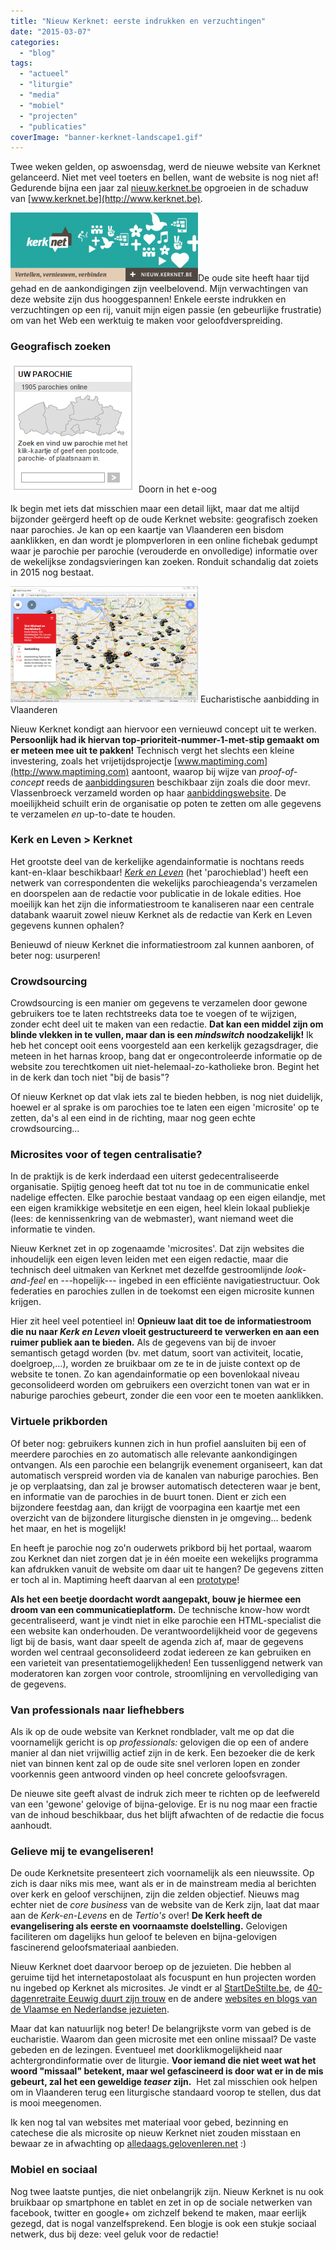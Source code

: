 ```yaml
---
title: "Nieuw Kerknet: eerste indrukken en verzuchtingen"
date: "2015-03-07"
categories: 
  - "blog"
tags: 
  - "actueel"
  - "liturgie"
  - "media"
  - "mobiel"
  - "projecten"
  - "publicaties"
coverImage: "banner-kerknet-landscape1.gif"
---
```


Twee weken gelden, op aswoensdag, werd de nieuwe website van Kerknet gelanceerd. Niet met veel toeters en bellen, want de website is nog niet af! Gedurende bijna een jaar zal [nieuw.kerknet.be](http://nieuw.kerknet.be) opgroeien in de schaduw van [www.kerknet.be](http://www.kerknet.be).

[![banner-kerknet-landscape[1]](images/banner-kerknet-landscape1-300x110.gif)](https://nieuw.kerknet.be/)De oude site heeft haar tijd gehad en de aankondigingen zijn veelbelovend. Mijn verwachtingen van deze website zijn dus hooggespannen! Enkele eerste indrukken en verzuchtingen op een rij, vanuit mijn eigen passie (en gebeurlijke frustratie) om van het Web een werktuig te maken voor geloofdverspreiding.

### Geografisch zoeken

[![Doorn in het e-oog](images/parochiezoeker.png)](http://www.kerknet.be/) Doorn in het e-oog

Ik begin met iets dat misschien maar een detail lijkt, maar dat me altijd bijzonder geërgerd heeft op de oude Kerknet website: geografisch zoeken naar parochies. Je kan op een kaartje van Vlaanderen een bisdom aanklikken, en dan wordt je plompverloren in een online fichebak gedumpt waar je parochie per parochie (verouderde en onvolledige) informatie over de wekelijkse zondagsvieringen kan zoeken. Ronduit schandalig dat zoiets in 2015 nog bestaat.

[![aanbiddinginvlaanderenradiomaria](images/aanbiddinginvlaanderenradiomaria-300x186.png)](http://adoremus.maptiming.com/#51.050426,4.255035,9z,707px/all) Eucharistische aanbidding in Vlaanderen

Nieuw Kerknet kondigt aan hiervoor een vernieuwd concept uit te werken. **Persoonlijk had ik hiervan top-prioriteit-nummer-1-met-stip gemaakt om er meteen mee uit te pakken!** Technisch vergt het slechts een kleine investering, zoals het vrijetijdsprojectje [www.maptiming.com](http://www.maptiming.com) aantoont, waarop bij wijze van _proof-of-concept_ reeds de [aanbiddingsuren](http://adoremus.maptiming.com/#51.050426,4.255035,9z,707px/all "Aanbidding in Vlaanderen") beschikbaar zijn zoals die door mevr. Vlassenbroeck verzameld worden op haar [aanbiddingswebsite](http://www.bloggen.be/aanbiddingswebsite/ "Aanbiddingswebsite"). De moeilijkheid schuilt erin de organisatie op poten te zetten om alle gegevens te verzamelen _en_ up-to-date te houden.

### Kerk en Leven > Kerknet

Het grootste deel van de kerkelijke agendainformatie is nochtans reeds kant-en-klaar beschikbaar! [_Kerk en Leven_](https://www.kerknet.be/organisatie/kerk-leven) (het 'parochieblad') heeft een netwerk van correspondenten die wekelijks parochieagenda's verzamelen en doorspelen aan de redactie voor publicatie in de lokale edities. Hoe moeilijk kan het zijn die informatiestroom te kanaliseren naar een centrale databank waaruit zowel nieuw Kerknet als de redactie van Kerk en Leven gegevens kunnen ophalen?

Benieuwd of nieuw Kerknet die informatiestroom zal kunnen aanboren, of beter nog: usurperen!

### Crowdsourcing

Crowdsourcing is een manier om gegevens te verzamelen door gewone gebruikers toe te laten rechtstreeks data toe te voegen of te wijzigen, zonder echt deel uit te maken van een redactie. **Dat kan een middel zijn om blinde vlekken in te vullen, maar dan is een _mindswitch_ noodzakelijk!** Ik heb het concept ooit eens voorgesteld aan een kerkelijk gezagsdrager, die meteen in het harnas kroop, bang dat er ongecontroleerde informatie op de website zou terechtkomen uit niet-helemaal-zo-katholieke bron. Begint het in de kerk dan toch niet "bij de basis"?

Of nieuw Kerknet op dat vlak iets zal te bieden hebben, is nog niet duidelijk, hoewel er al sprake is om parochies toe te laten een eigen 'microsite' op te zetten, da's al een eind in de richting, maar nog geen echte crowdsourcing...

### Microsites voor of tegen centralisatie?

In de praktijk is de kerk inderdaad een uiterst gedecentraliseerde organisatie. Spijtig genoeg heeft dat tot nu toe in de communicatie enkel nadelige effecten. Elke parochie bestaat vandaag op een eigen eilandje, met een eigen kramikkige websitetje en een eigen, heel klein lokaal publiekje (lees: de kennissenkring van de webmaster), want niemand weet die informatie te vinden.

Nieuw Kerknet zet in op zogenaamde 'microsites'. Dat zijn websites die inhoudelijk een eigen leven leiden met een eigen redactie, maar die technisch deel uitmaken van Kerknet met dezelfde gestroomlijnde _look-and-feel_ en ---hopelijk--- ingebed in een efficiënte navigatiestructuur. Ook federaties en parochies zullen in de toekomst een eigen microsite kunnen krijgen.

Hier zit heel veel potentieel in! **Opnieuw laat dit toe de informatiestroom die nu naar _Kerk en Leven_ vloeit gestructureerd te verwerken en aan een ruimer publiek aan te bieden.** Als de gegevens van bij de invoer semantisch getagd worden (bv. met datum, soort van activiteit, locatie, doelgroep,...), worden ze bruikbaar om ze te in de juiste context op de website te tonen. Zo kan agendainformatie op een bovenlokaal niveau geconsolideerd worden om gebruikers een overzicht tonen van wat er in naburige parochies gebeurt, zonder die een voor een te moeten aanklikken.

### Virtuele prikborden

Of beter nog: gebruikers kunnen zich in hun profiel aansluiten bij een of meerdere parochies en zo automatisch alle relevante aankondigingen ontvangen. Als een parochie een belangrijk evenement organiseert, kan dat automatisch verspreid worden via de kanalen van naburige parochies. Ben je op verplaatsing, dan zal je browser automatisch detecteren waar je bent, en informatie van de parochies in de buurt tonen. Dient er zich een bijzondere feestdag aan, dan krijgt de voorpagina een kaartje met een overzicht van de bijzondere liturgische diensten in je omgeving… bedenk het maar, en het is mogelijk!

En heeft je parochie nog zo'n ouderwets prikbord bij het portaal, waarom zou Kerknet dan niet zorgen dat je in één moeite een wekelijks programma kan afdrukken vanuit de website om daar uit te hangen? De gegevens zitten er toch al in. Maptiming heeft daarvan al een [prototype](http://adoremus.maptiming.com/qr/location/sint-jacobskerk-lange-nieuwstraat-73-2000-antwerp-belgium)!

**Als het een beetje doordacht wordt aangepakt, bouw je hiermee een droom van een communicatieplatform.** De technische know-how wordt gecentraliseerd, want je vindt niet in elke parochie een HTML-specialist die een website kan onderhouden. De verantwoordelijkheid voor de gegevens ligt bij de basis, want daar speelt de agenda zich af, maar de gegevens worden wel centraal geconsolideerd zodat iedereen ze kan gebruiken en een varieteit van presentatiemogelijkheden! Een tussenliggend netwerk van moderatoren kan zorgen voor controle, stroomlijning en vervollediging van de gegevens.

### Van professionals naar liefhebbers

Als ik op de oude website van Kerknet rondblader, valt me op dat die voornamelijk gericht is op _professionals:_ gelovigen die op een of andere manier al dan niet vrijwillig actief zijn in de kerk. Een bezoeker die de kerk niet van binnen kent zal op de oude site snel verloren lopen en zonder voorkennis geen antwoord vinden op heel concrete geloofsvragen.

De nieuwe site geeft alvast de indruk zich meer te richten op de leefwereld van een 'gewone' gelovige of bijna-gelovige. Er is nu nog maar een fractie van de inhoud beschikbaar, dus het blijft afwachten of de redactie die focus aanhoudt.

### Gelieve mij te evangeliseren!

De oude Kerknetsite presenteert zich voornamelijk als een nieuwssite. Op zich is daar niks mis mee, want als er in de mainstream media al berichten over kerk en geloof verschijnen, zijn die zelden objectief. Nieuws mag echter niet de _core business_ van de website van de Kerk zijn, laat dat maar aan de _Kerk-en-Levens_ en de _Tertio's_ over! **De Kerk heeft de evangelisering als eerste en voornaamste doelstelling.** Gelovigen faciliteren om dagelijks hun geloof te beleven en bijna-gelovigen fascinerend geloofsmateriaal aanbieden.

Nieuw Kerknet doet daarvoor beroep op de jezuieten. Die hebben al geruime tijd het internetapostolaat als focuspunt en hun projecten worden nu ingebed op Kerknet als microsites. Je vindt er al [StartDeStilte.be](http://startdestilte.be), de [40-dagenretraite Eeuwig duurt zijn trouw](http://www.ignatiaansbidden.org/) en de andere [websites en blogs van de Vlaamse en Nederlandse jezuieten](https://nieuw.kerknet.be/organisatie/jezu%C3%AFeten).

Maar dat kan natuurlijk nog beter! De belangrijkste vorm van gebed is de eucharistie. Waarom dan geen microsite met een online missaal? De vaste gebeden en de lezingen. Eventueel met doorklikmogelijkheid naar achtergrondinformatie over de liturgie. **Voor iemand die niet weet wat het woord "missaal" betekent, maar wel gefascineerd is door wat er in de mis gebeurt, zal het een geweldige _teaser_ zijn.**  Het zal misschien ook helpen om in Vlaanderen terug een liturgische standaard voorop te stellen, dus dat is mooi meegenomen.

Ik ken nog tal van websites met materiaal voor gebed, bezinning en catechese die als microsite op nieuw Kerknet niet zouden misstaan en bewaar ze in afwachting op [alledaags.gelovenleren.net](http://alledaags.gelovenleren.net) :)

### Mobiel en sociaal

Nog twee laatste puntjes, die niet onbelangrijk zijn. Nieuw Kerknet is nu ook bruikbaar op smartphone en tablet en zet in op de sociale netwerken van facebook, twitter en google+ om zichzelf bekend te maken, maar eerlijk gezegd, dat is nogal vanzelfsprekend. Een blogje is ook een stukje sociaal netwerk, dus bij deze: veel geluk voor de redactie!
